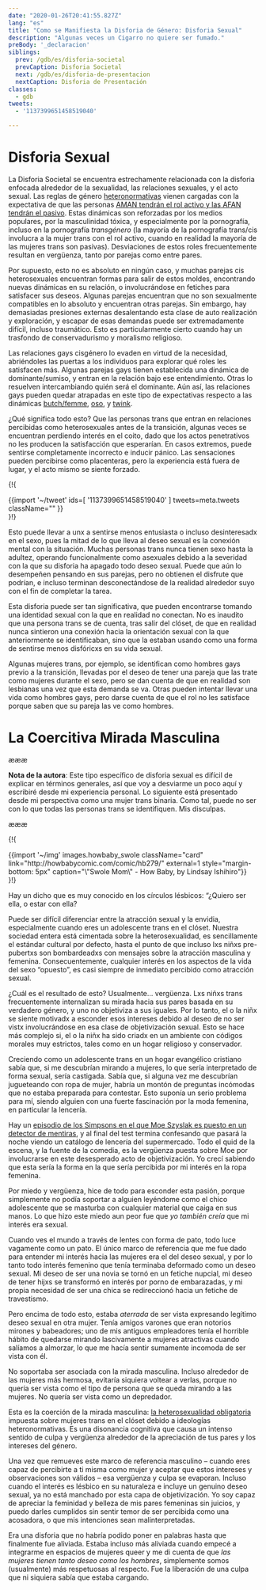 ```yaml
---
date: "2020-01-26T20:41:55.827Z"
lang: "es"
title: "Como se Manifiesta la Disforia de Género: Disforia Sexual"
description: "Algunas veces un Cigarro no quiere ser fumado."
preBody: '_declaracion'
siblings:
  prev: /gdb/es/disforia-societal
  prevCaption: Disforia Societal
  next: /gdb/es/disforia-de-presentacion
  nextCaption: Disforia de Presentación
classes:
  - gdb
tweets:
  - '1137399651458519040'

---
```


# Disforia Sexual

La Disforia Societal se encuentra estrechamente relacionada con la disforia enfocada alrededor de la sexualidad, las relaciones sexuales, y el acto sexual. Las reglas de género [heteronormativas](https://es.wikipedia.org/wiki/Heteronormatividad) vienen cargadas con la expectativa de que las personas [AMAN tendrán el rol activo y las AFAN tendrán el pasivo](https://es.wikipedia.org/wiki/Activo,_pasivo_y_vers%C3%A1til). Estas dinámicas son reforzadas por los medios populares, por la masculinidad tóxica, y especialmente por la pornografía, incluso en la pornografía *transgénero* (la mayoría de la pornografía trans/cis involucra a la mujer trans con el rol activo, cuando en realidad la mayoría de las mujeres trans son pasivas). Desviaciones de estos roles frecuentemente resultan en vergüenza, tanto por parejas como entre pares.

Por supuesto, esto no es absoluto en ningún caso, y muchas parejas cis heterosexuales encuentran formas para salir de estos moldes, encontrando nuevas dinámicas en su relación, o involucrándose en fetiches para satisfacer sus deseos. Algunas parejas encuentran que no son sexualmente compatibles en lo absoluto y encuentran otras parejas. Sin embargo, hay demasiadas presiones externas desalentando esta clase de auto realización y exploración, y escapar de esas demandas puede ser extremadamente difícil, incluso traumático. Esto es particularmente cierto cuando hay un trasfondo de conservadurismo y moralismo religioso.

Las relaciones gays cisgénero lo evaden en virtud de la necesidad, abriéndoles las puertas a los individuos para explorar qué roles les satisfacen más. Algunas parejas gays tienen establecida una dinámica de dominante/sumiso, y entran en la relación bajo ese entendimiento. Otras lo resuelven intercambiando quién será el dominante. Aún así, las relaciones gays pueden quedar atrapadas en este tipo de expectativas respecto a las dinámicas [butch/femme]( https://es.wikipedia.org/wiki/Butch_y_femme), [oso]( https://es.wikipedia.org/wiki/Oso_(argot_gay)), y [twink]( https://es.wikipedia.org/wiki/Twink_(sexualidad)).

¿Qué significa todo esto? Que las personas trans que entran en relaciones percibidas como heterosexuales antes de la transición, algunas veces se encuentran perdiendo interés en el coito, dado que los actos penetrativos no les producen la satisfacción que esperarían. En casos extremos, puede sentirse completamente incorrecto e inducir pánico. Las sensaciones pueden percibirse como placenteras, pero la experiencia está fuera de lugar, y el acto mismo se siente forzado.

{!{ <div class="gutter">{{import '~/tweet' ids=[
    '1137399651458519040'
] tweets=meta.tweets className="" }}</div> }!}

Esto puede llevar a unx a sentirse menos entusiasta o incluso desinteresadx en el sexo, pues la mitad de lo que lleva al deseo sexual es la conexión mental con la situación. Muchas personas trans nunca tienen sexo hasta la adultez, operando funcionalmente como asexuales debido a la severidad con la que su disforia ha apagado todo deseo sexual. Puede que aún lo desempeñen pensando en sus parejas, pero no obtienen el disfrute que podrían, e incluso terminan desconectándose de la realidad alrededor suyo con el fin de completar la tarea.

Esta disforia puede ser tan significativa, que pueden encontrarse tomando una identidad sexual con la que en realidad no conectan. No es inaudito que una persona trans se de cuenta, tras salir del clóset, de que en realidad nunca sintieron una conexión hacia la orientación sexual con la que anteriormente se identificaban, sino que la estaban usando como una forma de sentirse menos disfóricxs en su vida sexual.

Algunas mujeres trans, por ejemplo, se identifican como hombres gays previo a la transición, llevadas por el deseo de tener una pareja que las trate como mujeres durante el sexo, pero se dan cuenta de que en realidad son lesbianas una vez que esta demanda se va. Otras pueden intentar llevar una vida como hombres gays, pero darse cuenta de que el rol no les satisface porque saben que su pareja las ve como hombres.

# La Coercitiva Mirada Masculina

æææ<div class="cw"><p><strong>Nota de la autora</strong>: Este tipo específico de disforia sexual es difícil de explicar en términos generales, así que voy a desviarme un poco aquí y escribiré desde mi experiencia personal. Lo siguiente está presentado desde mi perspectiva como una mujer trans binaria. Como tal, puede no ser con lo que todas las personas trans se identifiquen. Mis disculpas.</p></div>æææ

{!{
<div class="gutter flex">
{{import '~/img' images.howbaby_swole className="card" link="http://howbabycomic.com/comic/hb279/" external=1 style="margin-bottom: 5px" caption="\"Swole Mom\" - How Baby, by Lindsay Ishihiro"}}
</div>
}!}

Hay un dicho que es muy conocido en los círculos lésbicos: “¿Quiero ser ella, o estar con ella?

Puede ser difícil diferenciar entre la atracción sexual y la envidia, especialmente cuando eres un adolescente trans en el clóset. Nuestra sociedad entera está cimentada sobre la heterosexualidad, es sencillamente el estándar cultural por defecto, hasta el punto de que incluso lxs niñxs pre-pubertxs son bombardeadxs con mensajes sobre la atracción masculina y femenina. Consecuentemente, cualquier interés en los aspectos de la vida del sexo “opuesto”, es casi siempre de inmediato percibido como atracción sexual.

¿Cuál es el resultado de esto? Usualmente… vergüenza. Lxs niñxs trans frecuentemente internalizan su mirada hacia sus pares basada en su verdadero género, y uno no objetiviza a sus iguales. Por lo tanto, el o la niñx se siente motivadx a esconder esos intereses debido al deseo de no ser vistx involucrándose en esa clase de objetivización sexual. Esto se hace más complejo si, el o la niñx ha sido criadx en un ambiente con códigos morales muy estrictos, tales como en un hogar religioso y conservador.

Creciendo como un adolescente trans en un hogar evangélico cristiano sabía que, si me descubrían mirando a mujeres, lo que sería interpretado de forma sexual, sería castigada. Sabía que, si alguna vez me descubrían jugueteando con ropa de mujer, habría un montón de preguntas incómodas que no estaba preparada para contestar. Esto suponía un serio problema para mí, siendo alguien con una fuerte fascinación por la moda femenina, en particular la lencería.

Hay un [episodio de los Simpsons en el que Moe Szyslak es puesto en un detector de mentiras]( https://www.youtube.com/watch?v=nI2SvbJA-1k&ab_channel=MrMathys123), y al final del test termina confesando que pasará la noche viendo un catálogo de lencería del supermercado. Todo el quid de la escena, y la fuente de la comedia, es la vergüenza puesta sobre Moe por involucrarse en este desesperado acto de objetivización. Yo crecí sabiendo que esta sería la forma en la que sería percibida por mi interés en la ropa femenina.

Por miedo y vergüenza, hice de todo para esconder esta pasión, porque simplemente no podía soportar a alguien leyéndome como el chico adolescente que se masturba con cualquier material que caiga en sus manos. Lo que hizo este miedo aun peor fue que *yo también creía* que mi interés era sexual.

Cuando ves el mundo a través de lentes con forma de pato, todo luce vagamente como un pato. El único marco de referencia que me fue dado para entender mi interés hacia las mujeres era el del deseo sexual, y por lo tanto todo interés femenino que tenía terminaba deformado como un deseo sexual. Mi deseo de ser una novia se tornó en un fetiche nupcial, mi deseo de tener hijxs se transformó en interés por porno de embarazadas, y mi propia necesidad de ser una chica se redireccionó hacia un fetiche de travestismo.

Pero encima de todo esto, estaba *aterrada* de ser vista expresando legítimo deseo sexual en otra mujer. Tenía amigos varones que eran notorios mirones y babeadores; uno de mis antiguos empleadores tenía el horrible hábito de quedarse mirando lascivamente a mujeres atractivas cuando salíamos a almorzar, lo que me hacía sentir sumamente incomoda de ser vista con él.

No soportaba ser asociada con la mirada masculina. Incluso alrededor de las mujeres más hermosa, evitaría siquiera voltear a verlas, porque no quería ser vista como el tipo de persona que se queda mirando a las mujeres. No quería ser vista como un depredador.

Esta es la coerción de la mirada masculina: [la heterosexualidad obligatoria](https://es.wikipedia.org/wiki/Heterosexualidad_obligatoria) impuesta sobre mujeres trans en el clóset debido a ideologías heteronormativas. Es una disonancia cognitiva que causa un intenso sentido de culpa y vergüenza alrededor de la apreciación de tus pares y los intereses del género.

Una vez que remueves este marco de referencia masculino – cuando eres capaz de percibirte a ti misma como mujer y aceptar que estos intereses y observaciones son válidos – esa vergüenza y culpa se evaporan. Incluso cuando el interés es lésbico en su naturaleza e incluye un genuino deseo sexual, ya no está manchado por esta capa de objetivización. Yo soy capaz de apreciar la feminidad y belleza de mis pares femeninas sin juicios, y puedo darles cumplidos sin sentir temor de ser percibida como una acosadora, o que mis intenciones sean malinterpretadas.

Era una disforia que no habría podido poner en palabras hasta que finalmente fue aliviada. Estaba incluso más aliviada cuando empecé a integrarme en espacios de mujeres queer y me di cuenta de que *las mujeres tienen tanto deseo como los hombres*, simplemente somos (usualmente) más respetuosas al respecto. Fue la liberación de una culpa que ni siquiera sabía que estaba cargando.
